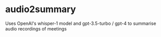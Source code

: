 # audio2summary
Uses OpenAI's whisper-1 model and gpt-3.5-turbo / gpt-4 to summarise audio recordings of meetings

